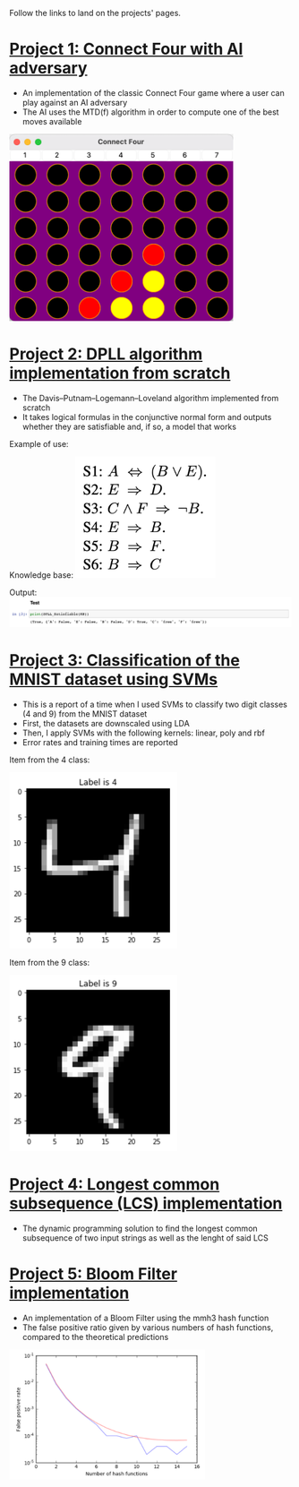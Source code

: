 Follow the links to land on the projects' pages.

# [Project 1: Connect Four with AI adversary](https://github.com/ricardomontalvo/Connect-4-with-AI-adversary)
- An implementation of the classic Connect Four game where a user can play against an AI adversary
- The AI uses the MTD(f) algorithm in order to compute one of the best moves available

<img src="images/gameplay.png" width="400"/>

# [Project 2: DPLL algorithm implementation from scratch](https://github.com/ricardomontalvo/DPLL-algorithm)
- The Davis–Putnam–Logemann–Loveland algorithm implemented from scratch
- It takes logical formulas in the conjunctive normal form and outputs whether they are satisfiable and, if so, a model that works

Example of use:

Knowledge base:
<img src="images/kb.png" width="250"/>


Output:
![](images/model.png)

# [Project 3: Classification of the MNIST dataset using SVMs](https://github.com/ricardomontalvo/MNIST-dataset-with-SVMs)
- This is a report of a time when I used SVMs to classify two digit classes (4 and 9) from the MNIST dataset
- First, the datasets are downscaled using LDA
- Then, I apply SVMs with the following kernels: linear, poly and rbf
- Error rates and training times are reported

Item from the 4 class:

<img src="images/4.png" width="300"/>

Item from the 9 class:

<img src="images/9.png" width="300"/>


# [Project 4: Longest common subsequence (LCS) implementation](https://github.com/ricardomontalvo/Longest-common-subsequence-algorithm)
- The dynamic programming solution to find the longest common subsequence of two input strings as well as the lenght of said LCS

# [Project 5: Bloom Filter implementation](https://github.com/ricardomontalvo/Bloom-filter-report)
- An implementation of a Bloom Filter using the mmh3 hash function
- The false positive ratio given by various numbers of hash functions, compared to the theoretical predictions


<img src="images/fpr_vs_hash.png" width="350"/>
